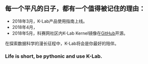 ## 每一个平凡的日子，都有一个值得被记住的理由：

* 2018年3月，K-Lab产品使用指南上线。
* 2018年4月，
* 2018年5月，科赛网社区内K-Lab Kernel镜像在[GitHub](https://github.com/Kesci/klab-kernel)开源。


在探索数据科学的漫长征程中，K-Lab将会是你最好的陪伴。
### Life is short, be pythonic and use K-Lab. 